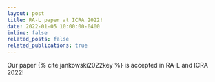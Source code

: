 ```yaml
---
layout: post
title: RA-L paper at ICRA 2022!
date: 2022-01-05 10:00:00-0400
inline: false
related_posts: false
related_publications: true
---
```


Our paper {% cite jankowski2022key %} is accepted in RA-L and ICRA 2022!